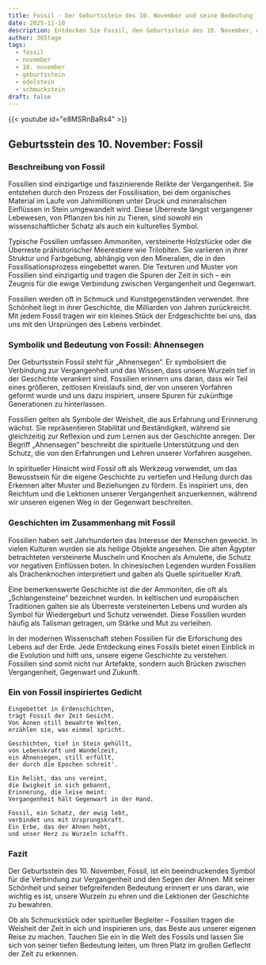 ```yaml
---
title: Fossil - Der Geburtsstein des 10. November und seine Bedeutung
date: 2025-11-10
description: Entdecken Sie Fossil, den Geburtsstein des 10. November, der Ahnensegen symbolisiert. Seine Symbolik und Geschichte werden Sie inspirieren.
author: 365tage
tags:
  - fossil
  - november
  - 10. november
  - geburtsstein
  - edelstein
  - schmuckstein
draft: false
---
```


{{< youtube id="e8MSRnBaRs4" >}}

## Geburtsstein des 10. November: Fossil

### Beschreibung von Fossil

Fossilien sind einzigartige und faszinierende Relikte der Vergangenheit. Sie entstehen durch den Prozess der Fossilisation, bei dem organisches Material im Laufe von Jahrmillionen unter Druck und mineralischen Einflüssen in Stein umgewandelt wird. Diese Überreste längst vergangener Lebewesen, von Pflanzen bis hin zu Tieren, sind sowohl ein wissenschaftlicher Schatz als auch ein kulturelles Symbol.

Typische Fossilien umfassen Ammoniten, versteinerte Holzstücke oder die Überreste prähistorischer Meerestiere wie Trilobiten. Sie variieren in ihrer Struktur und Farbgebung, abhängig von den Mineralien, die in den Fossilisationsprozess eingebettet waren. Die Texturen und Muster von Fossilien sind einzigartig und tragen die Spuren der Zeit in sich – ein Zeugnis für die ewige Verbindung zwischen Vergangenheit und Gegenwart.

Fossilien werden oft in Schmuck und Kunstgegenständen verwendet. Ihre Schönheit liegt in ihrer Geschichte, die Milliarden von Jahren zurückreicht. Mit jedem Fossil tragen wir ein kleines Stück der Erdgeschichte bei uns, das uns mit den Ursprüngen des Lebens verbindet.

### Symbolik und Bedeutung von Fossil: Ahnensegen

Der Geburtsstein Fossil steht für „Ahnensegen“. Er symbolisiert die Verbindung zur Vergangenheit und das Wissen, dass unsere Wurzeln tief in der Geschichte verankert sind. Fossilien erinnern uns daran, dass wir Teil eines größeren, zeitlosen Kreislaufs sind, der von unseren Vorfahren geformt wurde und uns dazu inspiriert, unsere Spuren für zukünftige Generationen zu hinterlassen.

Fossilien gelten als Symbole der Weisheit, die aus Erfahrung und Erinnerung wächst. Sie repräsentieren Stabilität und Beständigkeit, während sie gleichzeitig zur Reflexion und zum Lernen aus der Geschichte anregen. Der Begriff „Ahnensegen“ beschreibt die spirituelle Unterstützung und den Schutz, die von den Erfahrungen und Lehren unserer Vorfahren ausgehen.

In spiritueller Hinsicht wird Fossil oft als Werkzeug verwendet, um das Bewusstsein für die eigene Geschichte zu vertiefen und Heilung durch das Erkennen alter Muster und Beziehungen zu fördern. Es inspiriert uns, den Reichtum und die Lektionen unserer Vergangenheit anzuerkennen, während wir unseren eigenen Weg in der Gegenwart beschreiten.

### Geschichten im Zusammenhang mit Fossil

Fossilien haben seit Jahrhunderten das Interesse der Menschen geweckt. In vielen Kulturen wurden sie als heilige Objekte angesehen. Die alten Ägypter betrachteten versteinerte Muscheln und Knochen als Amulette, die Schutz vor negativen Einflüssen boten. In chinesischen Legenden wurden Fossilien als Drachenknochen interpretiert und galten als Quelle spiritueller Kraft.

Eine bemerkenswerte Geschichte ist die der Ammoniten, die oft als „Schlangensteine“ bezeichnet wurden. In keltischen und europäischen Traditionen galten sie als Überreste versteinerten Lebens und wurden als Symbol für Wiedergeburt und Schutz verwendet. Diese Fossilien wurden häufig als Talisman getragen, um Stärke und Mut zu verleihen.

In der modernen Wissenschaft stehen Fossilien für die Erforschung des Lebens auf der Erde. Jede Entdeckung eines Fossils bietet einen Einblick in die Evolution und hilft uns, unsere eigene Geschichte zu verstehen. Fossilien sind somit nicht nur Artefakte, sondern auch Brücken zwischen Vergangenheit, Gegenwart und Zukunft.

### Ein von Fossil inspiriertes Gedicht

```
Eingebettet in Erdenschichten,  
trägt Fossil der Zeit Gesicht.  
Von Äonen still bewahrte Welten,  
erzählen sie, was einmal spricht.  

Geschichten, tief in Stein gehüllt,  
von Lebenskraft und Wandelzeit,  
ein Ahnensegen, still erfüllt,  
der durch die Epochen schreit'.  

Ein Relikt, das uns vereint,  
die Ewigkeit in sich gebannt,  
Erinnerung, die leise meint:  
Vergangenheit hält Gegenwart in der Hand.  

Fossil, ein Schatz, der ewig lebt,  
verbindet uns mit Ursprungskraft.  
Ein Erbe, das der Ahnen hebt,  
und unser Herz zu Wurzeln schafft.  
```

### Fazit

Der Geburtsstein des 10. November, Fossil, ist ein beeindruckendes Symbol für die Verbindung zur Vergangenheit und den Segen der Ahnen. Mit seiner Schönheit und seiner tiefgreifenden Bedeutung erinnert er uns daran, wie wichtig es ist, unsere Wurzeln zu ehren und die Lektionen der Geschichte zu bewahren.

Ob als Schmuckstück oder spiritueller Begleiter – Fossilien tragen die Weisheit der Zeit in sich und inspirieren uns, das Beste aus unserer eigenen Reise zu machen. Tauchen Sie ein in die Welt des Fossils und lassen Sie sich von seiner tiefen Bedeutung leiten, um Ihren Platz im großen Geflecht der Zeit zu erkennen.